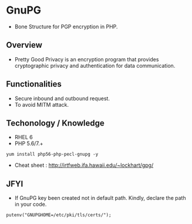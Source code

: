 # GnuPG
+ Bone Structure for PGP encryption in PHP.

## Overview
+ Pretty Good Privacy is an encryption program that provides cryptographic privacy and authentication for data communication.

## Functionalities
+ Secure inbound and outbound request.
+ To avoid MITM attack.

## Techonology / Knowledge
+ RHEL 6
+ PHP 5.6/7.+
```
yum install php56-php-pecl-gnupg -y
```
+ Cheat sheet : http://irtfweb.ifa.hawaii.edu/~lockhart/gpg/

## JFYI
+ If GnuPG key been created not in default path. Kindly, declare the path in your code.
```
putenv("GNUPGHOME=/etc/pki/tls/certs/");
```